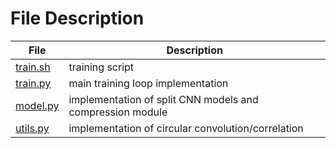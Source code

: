 # File Description
| File | Description |
| - | - | 
| [train.sh](./train.sh) | training script |
| [train.py](./train.py) | main training loop implementation |  
| [model.py](./model.py) | implementation of split CNN models and compression module |
| [utils.py](./utils.py) | implementation of circular convolution/correlation |
